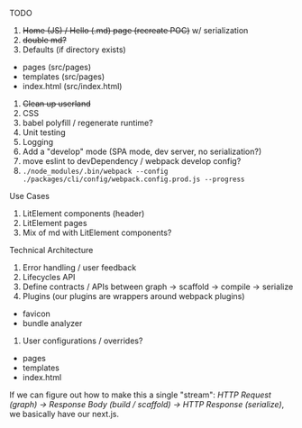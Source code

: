 TODO
1. ~~Home (JS) / Hello (.md) page (recreate POC)~~ w/ serialization
1. ~~double md?~~
1. Defaults (if directory exists)
  - pages (src/pages)
  - templates (src/pages)
  - index.html (src/index.html)
1. ~~Clean up userland~~
1. CSS
1. babel polyfill / regenerate runtime?
1. Unit testing
1. Logging
1. Add a "develop" mode (SPA mode, dev server, no serialization?)
1. move eslint to devDependency / webpack develop config?
1. `./node_modules/.bin/webpack --config ./packages/cli/config/webpack.config.prod.js --progress`

Use Cases
1. LitElement components (header)
1. LitElement pages
1. Mix of md with LitElement components?

Technical Architecture
1. Error handling / user feedback
1. Lifecycles API
1. Define contracts / APIs between graph -> scaffold -> compile -> serialize
1. Plugins (our plugins are wrappers around webpack plugins)
  - favicon
  - bundle analyzer
1. User configurations / overrides?
 - pages
 - templates
 - index.html

If we can figure out how to make this a single "stream": _HTTP Request (graph) -> Response Body (build / scaffold) -> HTTP Response (serialize)_, we basically have our next.js.